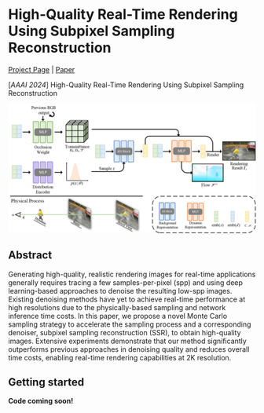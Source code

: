 # High-Quality Real-Time Rendering Using Subpixel Sampling Reconstruction
[Project Page](https://thatbobo.com/SSR.github.io/) | [Paper](https://arxiv.org/abs/2301.01036) 

[_AAAI 2024_] High-Quality Real-Time Rendering Using Subpixel Sampling Reconstruction




<div align=center>

<img src="https://github.com/Luciferbobo/D4NeRF/blob/main/demo/main.png" width="680"> 

</div>

## Abstract

Generating high-quality, realistic rendering images for real-time applications generally requires tracing a few samples-per-pixel (spp) and using deep learning-based approaches to denoise the resulting low-spp images. Existing denoising methods have yet to achieve real-time performance at high resolutions due to the physically-based sampling and network inference time costs. In this paper, we propose a novel Monte Carlo sampling strategy to accelerate the sampling process and a corresponding denoiser, subpixel sampling reconstruction (SSR), to obtain high-quality images. Extensive experiments demonstrate that our method significantly outperforms previous approaches in denoising quality and reduces overall time costs, enabling real-time rendering capabilities at 2K resolution.

## Getting started

**Code coming soon!**
